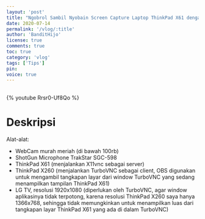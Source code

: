 ```yaml
---
layout: 'post'
title: "Ngobrol Sambil Nyobain Screen Capture Laptop ThinkPad X61 dengan Laptop ThinkPad X260"
date: 2020-07-14
permalink: '/vlog/:title'
author: 'BanditHijo'
license: true
comments: true
toc: true
category: 'vlog'
tags: ['Tips']
pin:
voice: true
---
```


<div style="margin-top:30px;"></div>

{% youtube Rrsr0-Uf8Qo %}

# Deskripsi

Alat-alat:

- WebCam murah meriah (di bawah 100rb)
- ShotGun Microphone TrakStar SGC-598
- ThinkPad X61 (menjalankan X11vnc sebagai server)
- ThinkPad X260 (menjalankan TurboVNC sebagai client, OBS digunakan untuk mengambil tangkapan layar dari window TurboVNC yang sedang menampilkan tampilan ThinkPad X61)
- LG TV, resolusi 1920x1080 (diperlukan oleh TurboVNC, agar window aplikasinya tidak terpotong, karena resolusi ThinkPad X260 saya hanya 1366x768, sehingga tidak memungkinkan untuk menampilkan luas dari tangkapan layar ThinkPad X61 yang ada di dalam TurboVNC)
